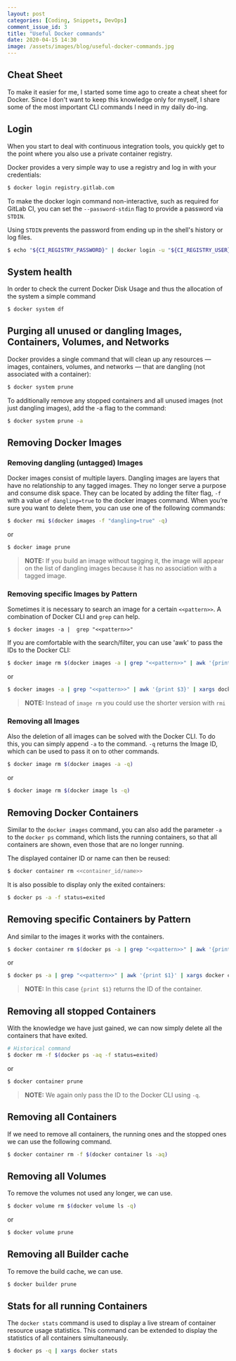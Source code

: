 ```yaml
---
layout: post
categories: [Coding, Snippets, DevOps]
comment_issue_id: 3
title: "Useful Docker commands"
date: 2020-04-15 14:30
image: /assets/images/blog/useful-docker-commands.jpg
---
```


## Cheat Sheet

To make it easier for me, I started some time ago to create a cheat sheet for Docker. Since I don't want to keep this knowledge only for myself, I share some of the most important CLI commands I need in my daily do-ing.

## Login

When you start to deal with continuous integration tools, you quickly get to the point where you also use a private container registry. 

Docker provides a very simple way to use a registry and log in with your credentials:

```bash
$ docker login registry.gitlab.com
```

To make the docker login command non-interactive, such as required for GitLab CI, you can set the `--password-stdin` flag to provide a password via `STDIN`.

Using `STDIN` prevents the password from ending up in the shell's history or log files.

```bash
$ echo "${CI_REGISTRY_PASSWORD}" | docker login -u "${CI_REGISTRY_USER}" "${CI_REGISTRY}" --password-stdin
```

## System health

In order to check the current Docker Disk Usage and thus the allocation of the system a simple command

```bash
$ docker system df
```

## Purging all unused or dangling Images, Containers, Volumes, and Networks

Docker provides a single command that will clean up any resources — images, containers, volumes, and networks — that are dangling (not associated with a container):

```bash
$ docker system prune
```

To additionally remove any stopped containers and all unused images (not just dangling images), add the -a flag to the command:

```bash
$ docker system prune -a
```

## Removing Docker Images

### Removing dangling (untagged) Images

Docker images consist of multiple layers. Dangling images are layers that have no relationship to any tagged images. They no longer serve a purpose and consume disk space. They can be located by adding the filter flag, `-f` with a value `of dangling=true` to the docker images command. When you’re sure you want to delete them, you can use one of the following commands:

```bash
$ docker rmi $(docker images -f "dangling=true" -q)
```

or

```bash
$ docker image prune
```

> **NOTE:** If you build an image without tagging it, the image will appear on the list of dangling images because it has no association with a tagged image.

### Removing specific Images by Pattern

Sometimes it is necessary to search an image for a certain `<<pattern>>`. A combination of Docker CLI and `grep` can help.

```
$ docker images -a |  grep "<<pattern>>"
```

If you are comfortable with the search/filter, you can use 'awk' to pass the IDs to the Docker CLI:

```bash
$ docker image rm $(docker images -a | grep "<<pattern>>" | awk '{print $3}')
```

or

```bash
$ docker images -a | grep "<<pattern>>" | awk '{print $3}' | xargs docker image rm
```

> **NOTE:** Instead of `image rm` you could use the shorter version with `rmi`

### Removing all Images

Also the deletion of all images can be solved with the Docker CLI. To do this, you can simply append `-a` to the command. `-q` returns the Image ID, which can be used to pass it on to other commands.

```bash
$ docker image rm $(docker images -a -q)
```

or

```bash
$ docker image rm $(docker image ls -q)
```

## Removing Docker Containers

Similar to the `docker images` command, you can also add the parameter `-a` to the `docker ps` command, which lists the running containers, so that all containers are shown, even those that are no longer running.

The displayed container ID or name can then be reused:

```bash
$ docker container rm <<container_id/name>>
```

It is also possible to display only the exited containers:

```bash
$ docker ps -a -f status=exited
```

## Removing specific Containers by Pattern

<!-- ```bash
$ docker container rm -f $(docker ps -aq --filter name=registry.gitlab.com*)
``` -->

And similar to the images it works with the containers.

```bash
$ docker container rm $(docker ps -a | grep "<<pattern>>" | awk '{print $1}')
```

or

```bash
$ docker ps -a | grep "<<pattern>>" | awk '{print $1}' | xargs docker container rm
```

> **NOTE:** In this case `{print $1}` returns the ID of the container.

## Removing all stopped Containers

With the knowledge we have just gained, we can now simply delete all the containers that have exited. 

```bash
# Historical command
$ docker rm -f $(docker ps -aq -f status=exited)
```

or

```bash
$ docker container prune
```

> **NOTE:** We again only pass the ID to the Docker CLI using `-q`.

## Removing all Containers

If we need to remove all containers, the running ones and the stopped ones we can use the following command.

```bash
$ docker container rm -f $(docker container ls -aq)
```

## Removing all Volumes

To remove the volumes not used any longer, we can use.

```bash
$ docker volume rm $(docker volume ls -q)
```

or

```bash
$ docker volume prune
```

## Removing all Builder cache

To remove the build cache, we can use.

```bash
$ docker builder prune
```

## Stats for all running Containers

The `docker stats` command is used to display a live stream of container resource usage statistics. This command can be extended to display the statistics of all containers simultaneously.

```bash
$ docker ps -q | xargs docker stats
```